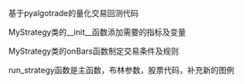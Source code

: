 <!--
 * @Author: dong.zhili
 * @Date: 1970-01-01 08:00:00
 * @LastEditors  : dong.zhili
 * @LastEditTime : 2020-01-19 19:15:58
 * @Description: 
 -->
 基于pyalgotrade的量化交易回测代码

MyStrategy类的__init__函数添加需要的指标及变量

MyStrategy类的onBars函数制定交易条件及规则

run_strategy函数是主函数，布林参数，股票代码，补充新的图例
